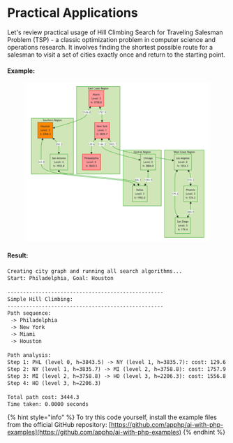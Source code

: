# Practical Applications

Let's review practical usage of Hill Climbing Search for Traveling Salesman Problem (TSP) - a classic optimization problem in computer science and operations research. It involves finding the shortest possible route for a salesman to visit a set of cities exactly once and return to the starting point.

#### Example:

<div align="left"><figure><img src="../../../../../../../.gitbook/assets/ai-search-practical-applications-min.png" alt="" width="563"><figcaption></figcaption></figure></div>

#### Result:

```
Creating city graph and running all search algorithms...
Start: Philadelphia, Goal: Houston

--------------------------------------------------
Simple Hill Climbing:
--------------------------------------------------
Path sequence:
 -> Philadelphia
 -> New York
 -> Miami
 -> Houston

Path analysis:
Step 1: PHL (level 0, h=3843.5) -> NY (level 1, h=3835.7): cost: 129.6
Step 2: NY (level 1, h=3835.7) -> MI (level 2, h=3758.8): cost: 1757.9
Step 3: MI (level 2, h=3758.8) -> HO (level 3, h=2206.3): cost: 1556.8
Step 4: HO (level 3, h=2206.3)

Total path cost: 3444.3
Time taken: 0.0000 seconds
```

{% hint style="info" %}
To try this code yourself, install the example files from the official GitHub repository: [https://github.com/apphp/ai-with-php-examples](https://github.com/apphp/ai-with-php-examples)
{% endhint %}
